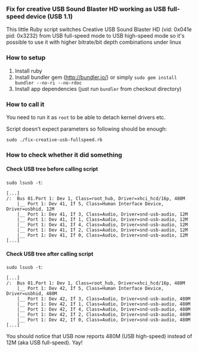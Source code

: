 

### Fix for creative USB Sound Blaster HD working as USB full-speed device (USB 1.1)
This little Ruby script switches Creative USB Sound Blaster HD
(vid: 0x041e pid: 0x3232) from USB full-speed mode to USB high-speed mode
so it's possible to use it with higher bitrate/bit depth combinations under linux


### How to setup

1. Install ruby
2. Install bundler gem (http://bundler.io/) or simply `sudo gem install bundler --no-ri --no-rdoc`
3. Install app dependencies (just run `bundler` from checkout directory)


### How to call it

You need to run it as `root` to be able to detach kernel drivers etc.

Script doesn't expect parameters so following should be enough:
```
sudo ./fix-creative-usb-fullspeed.rb
```

### How to check whether it did something

#### Check USB tree before calling script
`sudo lsusb -t`:
```
[...]
/:  Bus 01.Port 1: Dev 1, Class=root_hub, Driver=xhci_hcd/16p, 480M
    |__ Port 1: Dev 41, If 5, Class=Human Interface Device, Driver=usbhid, 12M
    |__ Port 1: Dev 41, If 3, Class=Audio, Driver=snd-usb-audio, 12M
    |__ Port 1: Dev 41, If 1, Class=Audio, Driver=snd-usb-audio, 12M
    |__ Port 1: Dev 41, If 4, Class=Audio, Driver=snd-usb-audio, 12M
    |__ Port 1: Dev 41, If 2, Class=Audio, Driver=snd-usb-audio, 12M
    |__ Port 1: Dev 41, If 0, Class=Audio, Driver=snd-usb-audio, 12M
[...]
```


#### Check USB tree after calling script

`sudo lsusb -t`:
```
[...]
/:  Bus 01.Port 1: Dev 1, Class=root_hub, Driver=xhci_hcd/16p, 480M
    |__ Port 1: Dev 42, If 5, Class=Human Interface Device, Driver=usbhid, 480M
    |__ Port 1: Dev 42, If 3, Class=Audio, Driver=snd-usb-audio, 480M
    |__ Port 1: Dev 42, If 1, Class=Audio, Driver=snd-usb-audio, 480M
    |__ Port 1: Dev 42, If 4, Class=Audio, Driver=snd-usb-audio, 480M
    |__ Port 1: Dev 42, If 2, Class=Audio, Driver=snd-usb-audio, 480M
    |__ Port 1: Dev 42, If 0, Class=Audio, Driver=snd-usb-audio, 480M
[...]
```

You should notice that USB now reports 480M (USB high-speed) instead of
12M (aka USB full-speed). Yay!
